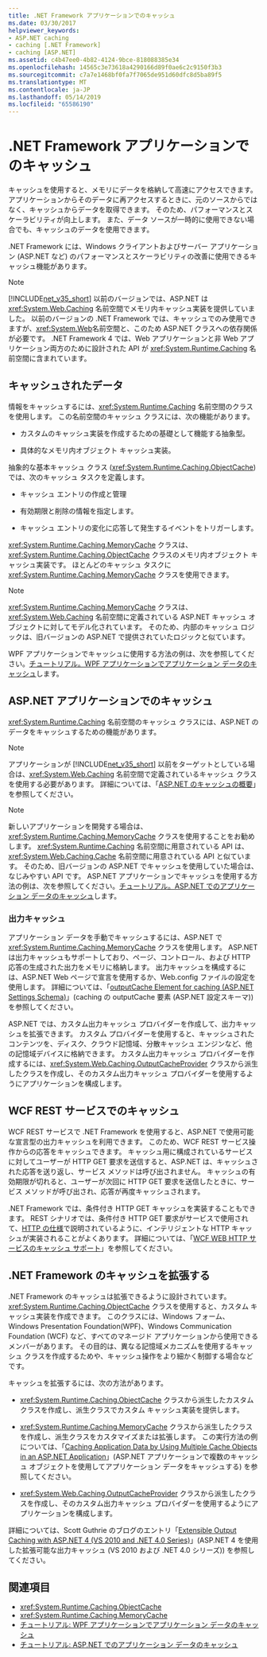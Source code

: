 ```yaml
---
title: .NET Framework アプリケーションでのキャッシュ
ms.date: 03/30/2017
helpviewer_keywords:
- ASP.NET caching
- caching [.NET Framework]
- caching [ASP.NET]
ms.assetid: c4b47ee0-4b82-4124-9bce-818088385e34
ms.openlocfilehash: 14565c3e73618a4290166d89f0ae6c2c9150f3b3
ms.sourcegitcommit: c7a7e1468bf0fa7f7065de951d60dfc8d5ba89f5
ms.translationtype: MT
ms.contentlocale: ja-JP
ms.lasthandoff: 05/14/2019
ms.locfileid: "65586190"
---
```

# <a name="caching-in-net-framework-applications"></a>.NET Framework アプリケーションでのキャッシュ
キャッシュを使用すると、メモリにデータを格納して高速にアクセスできます。 アプリケーションからそのデータに再アクセスするときに、元のソースからではなく、キャッシュからデータを取得できます。 そのため、パフォーマンスとスケーラビリティが向上します。 また、データ ソースが一時的に使用できない場合でも、キャッシュのデータを使用できます。  
  
 .NET Framework には、Windows クライアントおよびサーバー アプリケーション (ASP.NET など) のパフォーマンスとスケーラビリティの改善に使用できるキャッシュ機能があります。  
  
> [!NOTE]
>  [!INCLUDE[net_v35_short](../../../includes/net-v35-short-md.md)] 以前のバージョンでは、ASP.NET は <xref:System.Web.Caching> 名前空間でメモリ内キャッシュ実装を提供していました。 以前のバージョンの .NET Framework では、キャッシュでのみ使用できますが、<xref:System.Web>名前空間と、このため ASP.NET クラスへの依存関係が必要です。 .NET Framework 4 では、Web アプリケーションと非 Web アプリケーション両方のために設計された API が <xref:System.Runtime.Caching> 名前空間に含まれています。  
  
## <a name="caching-data"></a>キャッシュされたデータ  
 情報をキャッシュするには、<xref:System.Runtime.Caching> 名前空間のクラスを使用します。 この名前空間のキャッシュ クラスには、次の機能があります。  
  
- カスタムのキャッシュ実装を作成するための基礎として機能する抽象型。  
  
- 具体的なメモリ内オブジェクト キャッシュ実装。  
  
 抽象的な基本キャッシュ クラス (<xref:System.Runtime.Caching.ObjectCache>) では、次のキャッシュ タスクを定義します。  
  
- キャッシュ エントリの作成と管理  
  
- 有効期限と削除の情報を指定します。  
  
- キャッシュ エントリの変化に応答して発生するイベントをトリガーします。  
  
 <xref:System.Runtime.Caching.MemoryCache> クラスは、<xref:System.Runtime.Caching.ObjectCache> クラスのメモリ内オブジェクト キャッシュ実装です。 ほとんどのキャッシュ タスクに <xref:System.Runtime.Caching.MemoryCache> クラスを使用できます。  
  
> [!NOTE]
>  <xref:System.Runtime.Caching.MemoryCache> クラスは、<xref:System.Web.Caching> 名前空間に定義されている ASP.NET キャッシュ オブジェクトに対してモデル化されています。 そのため、内部のキャッシュ ロジックは、旧バージョンの ASP.NET で提供されていたロジックと似ています。  
  
 WPF アプリケーションでキャッシュに使用する方法の例は、次を参照してください。[チュートリアル。WPF アプリケーションでアプリケーション データのキャッシュ](../../../docs/framework/wpf/advanced/walkthrough-caching-application-data-in-a-wpf-application.md)します。  
  
## <a name="caching-in-aspnet-applications"></a>ASP.NET アプリケーションでのキャッシュ  
 <xref:System.Runtime.Caching> 名前空間のキャッシュ クラスには、ASP.NET のデータをキャッシュするための機能があります。  
  
> [!NOTE]
>  アプリケーションが [!INCLUDE[net_v35_short](../../../includes/net-v35-short-md.md)] 以前をターゲットとしている場合は、<xref:System.Web.Caching> 名前空間で定義されているキャッシュ クラスを使用する必要があります。 詳細については、「[ASP.NET のキャッシュの概要](https://docs.microsoft.com/previous-versions/aspnet/ms178597(v=vs.100))」を参照してください。  
  
> [!NOTE]
>  新しいアプリケーションを開発する場合は、<xref:System.Runtime.Caching.MemoryCache> クラスを使用することをお勧めします。 <xref:System.Runtime.Caching> 名前空間に用意されている API は、<xref:System.Web.Caching.Cache> 名前空間に用意されている API と似ています。 そのため、旧バージョンの ASP.NET でキャッシュを使用していた場合は、なじみやすい API です。 ASP.NET アプリケーションでキャッシュを使用する方法の例は、次を参照してください。[チュートリアル。ASP.NET でのアプリケーション データのキャッシュ](https://docs.microsoft.com/previous-versions/ff477235(v=vs.100))します。  
  
### <a name="output-caching"></a>出力キャッシュ  
 アプリケーション データを手動でキャッシュするには、ASP.NET で <xref:System.Runtime.Caching.MemoryCache> クラスを使用します。 ASP.NET は出力キャッシュもサポートしており、ページ、コントロール、および HTTP 応答の生成された出力をメモリに格納します。 出力キャッシュを構成するには、ASP.NET Web ページで宣言を使用するか、Web.config ファイルの設定を使用します。 詳細については、「[outputCache Element for caching (ASP.NET Settings Schema)](https://docs.microsoft.com/previous-versions/dotnet/netframework-4.0/ms228124(v=vs.100))」(caching の outputCache 要素 (ASP.NET 設定スキーマ)) を参照してください。  
  
 ASP.NET では、カスタム出力キャッシュ プロバイダーを作成して、出力キャッシュを拡張できます。 カスタム プロバイダーを使用すると、キャッシュされたコンテンツを、ディスク、クラウド記憶域、分散キャッシュ エンジンなど、他の記憶域デバイスに格納できます。 カスタム出力キャッシュ プロバイダーを作成するには、<xref:System.Web.Caching.OutputCacheProvider> クラスから派生したクラスを作成し、そのカスタム出力キャッシュ プロバイダーを使用するようにアプリケーションを構成します。  
  
## <a name="caching-in-wcf-rest-services"></a>WCF REST サービスでのキャッシュ  
 WCF REST サービスで .NET Framework を使用すると、ASP.NET で使用可能な宣言型の出力キャッシュを利用できます。 このため、WCF REST サービス操作からの応答をキャッシュできます。 キャッシュ用に構成されているサービスに対してユーザーが HTTP GET 要求を送信すると、ASP.NET は、キャッシュされた応答を送り返し、サービス メソッドは呼び出されません。 キャッシュの有効期限が切れると、ユーザーが次回に HTTP GET 要求を送信したときに、サービス メソッドが呼び出され、応答が再度キャッシュされます。  
  
 .NET Framework では、条件付き HTTP GET キャッシュを実装することもできます。 REST シナリオでは、条件付き HTTP GET 要求がサービスで使用されて、[HTTP の仕様](https://go.microsoft.com/fwlink/?LinkId=165800)で説明されているように、インテリジェントな HTTP キャッシュが実装されることがよくあります。 詳細については、「[WCF WEB HTTP サービスのキャッシュ サポート](https://go.microsoft.com/fwlink/?LinkId=184598)」を参照してください。  
  
## <a name="extending-caching-in-the-net-framework"></a>.NET Framework のキャッシュを拡張する  
 .NET Framework のキャッシュは拡張できるように設計されています。 <xref:System.Runtime.Caching.ObjectCache> クラスを使用すると、カスタム キャッシュ実装を作成できます。 このクラスには、Windows フォーム、Windows Presentation Foundation(WPF)、Windows Communication Foundation (WCF) など、すべてのマネージド アプリケーションから使用できるメンバーがあります。 その目的は、異なる記憶域メカニズムを使用するキャッシュ クラスを作成するためや、キャッシュ操作をより細かく制御する場合などです。  
  
 キャッシュを拡張するには、次の方法があります。  
  
- <xref:System.Runtime.Caching.ObjectCache> クラスから派生したカスタム クラスを作成し、派生クラスでカスタム キャッシュ実装を提供します。  
  
- <xref:System.Runtime.Caching.MemoryCache> クラスから派生したクラスを作成し、派生クラスをカスタマイズまたは拡張します。 この実行方法の例については、「[Caching Application Data by Using Multiple Cache Objects in an ASP.NET Application](https://blogs.msdn.com/aspnetue/archive/2010/03/22/caching-application-data-by-using-multiple-cache-objects-in-an-asp-net-application.aspx)」(ASP.NET アプリケーションで複数のキャッシュ オブジェクトを使用してアプリケーション データをキャッシュする) を参照してください。  
  
- <xref:System.Web.Caching.OutputCacheProvider> クラスから派生したクラスを作成し、そのカスタム出力キャッシュ プロバイダーを使用するようにアプリケーションを構成します。  
  
 詳細については、Scott Guthrie のブログのエントリ「[Extensible Output Caching with ASP.NET 4 (VS 2010 and .NET 4.0 Series)](https://go.microsoft.com/fwlink/?LinkId=185772)」(ASP.NET 4 を使用した拡張可能な出力キャッシュ (VS 2010 および .NET 4.0 シリーズ)) を参照してください。  
  
## <a name="see-also"></a>関連項目

- <xref:System.Runtime.Caching.ObjectCache>
- <xref:System.Runtime.Caching.MemoryCache>
- [チュートリアル: WPF アプリケーションでアプリケーション データのキャッシュ](../../../docs/framework/wpf/advanced/walkthrough-caching-application-data-in-a-wpf-application.md)
- [チュートリアル: ASP.NET でのアプリケーション データのキャッシュ](https://docs.microsoft.com/previous-versions/ff477235(v=vs.100))
